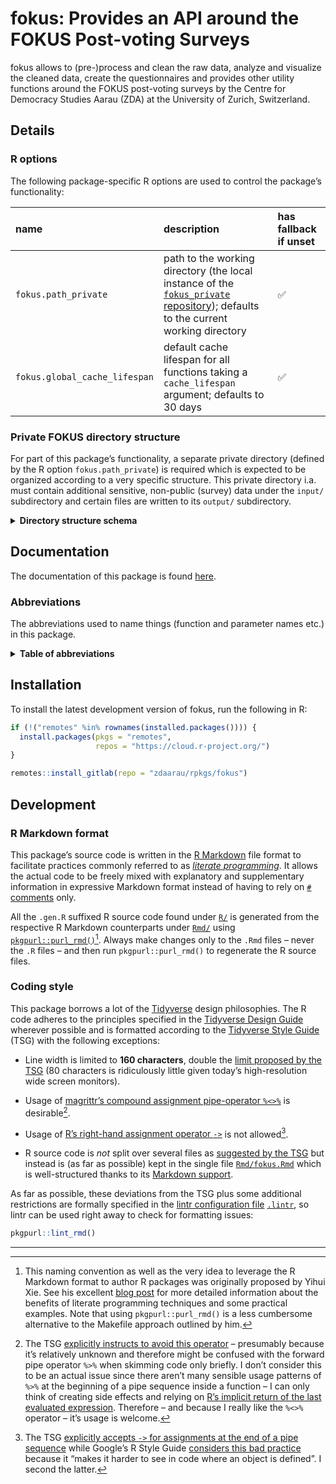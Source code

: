 # fokus: Provides an API around the FOKUS Post-voting Surveys

fokus allows to (pre-)process and clean the raw data, analyze and visualize the cleaned data, create the questionnaires and provides other utility functions around the FOKUS post-voting surveys by the Centre for Democracy Studies Aarau (ZDA) at the University of Zurich, Switzerland.

## Details

### R options

The following package-specific R options are used to control the package’s functionality:

| **name**                      | **description**                                                                                                                                                                     | **has fallback if unset** |
|:------------------------------|:------------------------------------------------------------------------------------------------------------------------------------------------------------------------------------|:--------------------------|
| `fokus.path_private`          | path to the working directory (the local instance of the [`fokus_private` repository](https://gitlab.com/zdaarau/private/fokus_private)); defaults to the current working directory | ✅                        |
| `fokus.global_cache_lifespan` | default cache lifespan for all functions taking a `cache_lifespan` argument; defaults to 30 days                                                                                    | ✅                        |

### Private FOKUS directory structure

For part of this package’s functionality, a separate private directory (defined by the R option `fokus.path_private`) is required which is expected to be organized according to a very specific structure. This private directory i.a. must contain additional sensitive, non-public (survey) data under the `input/` subdirectory and certain files are written to its `output/` subdirectory.

<details>
<summary>
<strong>Directory structure schema</strong>
</summary>

``` default
fokus_private
├── bibliography
│   ├── zotero_c2d.bib
│   └── zotero_c2d.json
├── bin
│   └── pandoc
│       ├── linux
│       ├── macos
│       └── windows
├── config
│   ├── csl
│   ├── css
│   ├── shared_pandoc_variables
│   │   ├── online_de.yaml
│   │   ├── online_en.yaml
│   │   ├── print_de.yaml
│   │   └── print_en.yaml
│   ├── config.toml
│   ├── output.yaml
│   ├── pandoc_template.tex
│   ├── shared_header-includes.tex
│   └── ...
├── input
│   └── data
│       └── {canton}
│           ├── easyvote_municipalities_{ballot_date}.csv
│           ├── online_participation_codes_{ballot_date}.txt
│           ├── survey_data_{ballot_date}.xlsx
│           ├── survey_data_{ballot_date}_*.xlsx
│           ├── survey_data_preliminary_{ballot_date}.xlsx
│           ├── voting_register_data_extra_{date_delivery_statistical_office}.xlsx
│           ├── voting_register_ids_{ballot_date}.csv
│           └── ...
├── fonts
│   └── ...
├── images
│   ├── {canton}
│   │   └── {ballot_date}
│   └── ...
├── output
│   ├── data
│   │   ├── internal
│   │   │   ├── r
│   │   │   ├── spss
│   │   │   └── stata
│   │   ├── public
│   │   └── polling_agency
│   │       └── {canton}
│   │           └── {ballot_date}_print_recipients.csv
│   ├── images
│   │   ├── {ballot_date}
│   │   │   └── {canton}
│   │   │       └── ...
│   │   └── qr_codes
│   │       └── {ballot_date}_{canton}.zip
│   ├── questionnaires
│   │   ├── questionnaire_{ballot_date}_{canton}.csv
│   │   ├── questionnaire_{ballot_date}_{canton}.html
│   │   ├── questionnaire_{ballot_date}_{canton}.md
│   │   └── questionnaire_{ballot_date}_{canton}.xlsx
│   ├── publications
│   │   ├── libs
│   │   └── ...
│   └── rmd
│       └── {ballot_date}
│           └── {canton}
│               └── plots
├── print_docs
│   └── {canton}
│       ├── invitation_{ballot_date}.pdf
│       ├── questionnaire_print_{ballot_date}.pdf
│       └── reminder_{ballot_date}.pdf
├── rmd
│   ├── snippets
│   │   ├── {canton}
│   │   │   ├── {ballot_date}_cantonal_proposal_#.Rmd
│   │   │   ├── {ballot_date}_opinion_formation_and_participation.Rmd
│   │   │   ├── {ballot_date}_special_*.Rmd
│   │   │   ├── {ballot_date}_special_*_summary.Rmd
│   │   │   └── {ballot_date}_summary.Rmd
│   │   ├── imprint_de.Rmd
│   │   ├── imprint_en.Rmd
│   │   └── methodological_description.Rmd
│   ├── data_overview.Rmd
│   ├── questionnaire.Rmd
│   ├── paper_{ballot_date}_{canton}.Rmd
│   ├── report_{ballot_date}_{canton}.Rmd
│   ├── report_cantonal_majoritarian_{ballot_date}_{canton}.Rmd
│   ├── report_cantonal_proportional_{ballot_date}_{canton}.Rmd
│   ├── report_federal_majoritarian_{ballot_date}_{canton}.Rmd
│   ├── report_federal_proportional_{ballot_date}_{canton}.Rmd
│   └── special_*_{ballot_date}_{canton}.Rmd
├── README.Rmd
└── ...
```

The following placeholders are used in the schema above:

-   `...` for further files and/or folders
-   `*` for a variable character sequence
-   `#` for a count starting with `1`
-   `{canton}` for the name of the FOKUS-covered canton (in lower case), e.g. `aargau`
-   `{ballot_date}` for the FOKUS-covered ballot date (in the format `YYYY-MM-DD`), e.g. `2018-09-23`
-   `{date_delivery_statistical_office}` for the delivery date of the voting register data provided by the cantonal statistical office (in the format `YYYY-MM-DD`), e.g. `2019-09-11`

</details>

## Documentation

The documentation of this package is found [here](https://rpkg.dev/fokus).

### Abbreviations

The abbreviations used to name things (function and parameter names etc.) in this package.

<details>
<summary>
<strong>Table of abbreviations</strong>
</summary>

| **Full expression(s)**          | **Abbreviation** |
|:--------------------------------|:-----------------|
| abbreviate, abbreviation        | abbr             |
| abbreviations                   | abbrs            |
| absolute                        | abs              |
| argument                        | arg              |
| arguments                       | args             |
| attribute                       | attr             |
| attributes                      | attrs            |
| authenticate, authentication    | auth             |
| authentications                 | auths            |
| background                      | bg               |
| bibliographies                  | bibs             |
| bibliography                    | bib              |
| chapter                         | chpt             |
| chapters                        | chpts            |
| character                       | chr              |
| characters                      | chrs             |
| column                          | col              |
| columns                         | cols             |
| combination                     | combo            |
| combinations                    | combos           |
| command                         | cmd              |
| commands                        | cmds             |
| condition                       | cnd              |
| conditions                      | cnds             |
| configurations                  | configs          |
| configure, configuration        | config           |
| database                        | db               |
| dataframe                       | df               |
| dataframe column                | dfc              |
| dataframe row                   | dfr              |
| dataframes                      | dfs              |
| depend, dependency              | dep              |
| dependencies                    | deps             |
| develop, development, developer | dev              |
| developments, developers        | devs             |
| dict                            | dictionary       |
| dicts                           | dictionaries     |
| differences                     | diffs            |
| differentiate, difference       | diff             |
| directories                     | dirs             |
| directory                       | dir              |
| distribution                    | distro           |
| distributions                   | distros          |
| document                        | doc              |
| documents                       | docs             |
| double                          | dbl              |
| doubles                         | dbls             |
| element                         | el               |
| elements                        | els              |
| environment                     | env              |
| environments                    | envs             |
| exclude, exclusion              | excl             |
| expression                      | expr             |
| expressions                     | exprs            |
| factor                          | fct              |
| factors                         | fcts             |
| figure                          | fig              |
| figures                         | figs             |
| filesystem                      | fs               |
| formula                         | fm               |
| formulas, formulae              | fms              |
| function                        | fn               |
| functions                       | fns              |
| generate, generation            | gen              |
| generations                     | gens             |
| google                          | g                |
| identifiers                     | ids              |
| identify, identifier            | id               |
| include, inclusion              | incl             |
| index                           | i                |
| indices/indexes                 | ix               |
| information                     | info             |
| initialize, initialization      | init             |
| integer                         | int              |
| integers                        | ints             |
| label                           | lbl              |
| labels                          | lbls             |
| language                        | lang             |
| languages                       | langs            |
| level                           | lvl              |
| levels                          | lvls             |
| list                            | ls               |
| logical                         | lgl              |
| logicals                        | lgls             |
| management                      | mgmt             |
| Markdown                        | md               |
| message                         | msg              |
| messages                        | msgs             |
| modifications                   | mods             |
| modify, modification            | mod              |
| number                          | nr               |
| number of                       | n                |
| numbers                         | nrs              |
| numeric                         | num              |
| numerics                        | nums             |
| object                          | obj              |
| objects                         | objs             |
| option                          | opt              |
| options                         | opts             |
| package                         | pkg              |
| packages                        | pkgs             |
| parameterize, parameter         | param            |
| parameters                      | params           |
| procedures                      | prcds            |
| proceed, procedure              | prcd             |
| prototype                       | ptype            |
| prototypes                      | ptypes           |
| Quarto Markdown                 | qmd              |
| questionnaire                   | q                |
| questionnaires                  | qx               |
| R Markdown                      | rmd              |
| refer, reference                | ref              |
| references                      | refs             |
| referendum                      | rfrnd            |
| referendums, referenda          | rfrnds           |
| regular expression(s)           | regex            |
| relative                        | rel              |
| remove                          | rm               |
| roxygen2                        | roxy             |
| separate, separator             | sep              |
| separators                      | seps             |
| sequences                       | seqs             |
| sequential, sequence            | seq              |
| specifications                  | specs            |
| specify, specification          | spec             |
| string                          | str              |
| strings                         | strs             |
| supplemental, supplementary     | suppl            |
| symbolize, symbol               | sym              |
| symbols                         | syms             |
| table                           | tbl              |
| tables                          | tbls             |
| temporary                       | tmp              |
| value                           | val              |
| values                          | vals             |
| variable                        | v                |
| variables                       | vx               |
| vectorize, vector               | vctr             |
| vectors                         | vctrs            |
| version                         | vrsn             |
| versions                        | vrsns            |
| working directory               | wd               |

</details>

## Installation

To install the latest development version of fokus, run the following in R:

``` r
if (!("remotes" %in% rownames(installed.packages()))) {
  install.packages(pkgs = "remotes",
                   repos = "https://cloud.r-project.org/")
}

remotes::install_gitlab(repo = "zdaarau/rpkgs/fokus")
```

## Development

### R Markdown format

This package’s source code is written in the [R Markdown](https://rmarkdown.rstudio.com/) file format to facilitate practices commonly referred to as [*literate programming*](https://en.wikipedia.org/wiki/Literate_programming). It allows the actual code to be freely mixed with explanatory and supplementary information in expressive Markdown format instead of having to rely on [`#` comments](https://cran.r-project.org/doc/manuals/r-release/R-lang.html#Comments) only.

All the `.gen.R` suffixed R source code found under [`R/`](R/) is generated from the respective R Markdown counterparts under [`Rmd/`](Rmd/) using [`pkgpurl::purl_rmd()`](https://rpkg.dev/pkgpurl/reference/purl_rmd.html)[^1]. Always make changes only to the `.Rmd` files – never the `.R` files – and then run `pkgpurl::purl_rmd()` to regenerate the R source files.

### Coding style

This package borrows a lot of the [Tidyverse](https://www.tidyverse.org/) design philosophies. The R code adheres to the principles specified in the [Tidyverse Design Guide](https://principles.tidyverse.org/) wherever possible and is formatted according to the [Tidyverse Style Guide](https://style.tidyverse.org/) (TSG) with the following exceptions:

-   Line width is limited to **160 characters**, double the [limit proposed by the TSG](https://style.tidyverse.org/syntax.html#long-lines) (80 characters is ridiculously little given today’s high-resolution wide screen monitors).

-   Usage of [magrittr’s compound assignment pipe-operator `%<>%`](https://magrittr.tidyverse.org/reference/compound.html) is desirable[^2].

-   Usage of [R’s right-hand assignment operator `->`](https://rdrr.io/r/base/assignOps.html) is not allowed[^3].

-   R source code is *not* split over several files as [suggested by the TSG](https://style.tidyverse.org/package-files.html) but instead is (as far as possible) kept in the single file [`Rmd/fokus.Rmd`](Rmd/fokus.Rmd) which is well-structured thanks to its [Markdown support](#r-markdown-format).

As far as possible, these deviations from the TSG plus some additional restrictions are formally specified in the [lintr configuration file](https://github.com/jimhester/lintr#project-configuration) [`.lintr`](.lintr), so lintr can be used right away to check for formatting issues:

``` r
pkgpurl::lint_rmd()
```

---

[^1]: This naming convention as well as the very idea to leverage the R Markdown format to author R packages was originally proposed by Yihui Xie. See his excellent [blog post](https://yihui.name/rlp/) for more detailed information about the benefits of literate programming techniques and some practical examples. Note that using `pkgpurl::purl_rmd()` is a less cumbersome alternative to the Makefile approach outlined by him.

[^2]: The TSG [explicitly instructs to avoid this operator](https://style.tidyverse.org/pipes.html#assignment-2) – presumably because it’s relatively unknown and therefore might be confused with the forward pipe operator `%>%` when skimming code only briefly. I don’t consider this to be an actual issue since there aren’t many sensible usage patterns of `%>%` at the beginning of a pipe sequence inside a function – I can only think of creating side effects and relying on [R’s implicit return of the last evaluated expression](https://rdrr.io/r/base/function.html). Therefore – and because I really like the `%<>%` operator – it’s usage is welcome.

[^3]: The TSG [explicitly accepts `->` for assignments at the end of a pipe sequence](https://style.tidyverse.org/pipes.html#assignment-2) while Google’s R Style Guide [considers this bad practice](https://google.github.io/styleguide/Rguide.html#right-hand-assignment) because it “makes it harder to see in code where an object is defined”. I second the latter.
